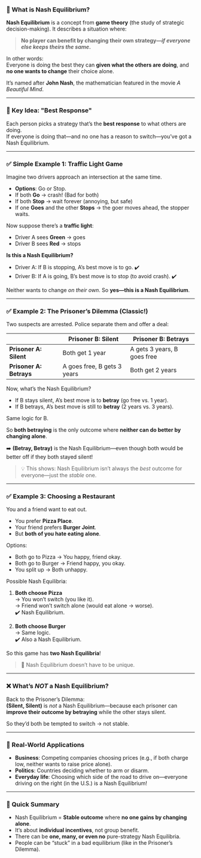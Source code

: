 

### 🎯 What is Nash Equilibrium?

**Nash Equilibrium** is a concept from **game theory** (the study of strategic decision-making). It describes a situation where:

> **No player can benefit by changing their own strategy—*if everyone else keeps theirs the same*.**

In other words:  
Everyone is doing the best they can **given what the others are doing**, and **no one wants to change** their choice alone.

It’s named after **John Nash**, the mathematician featured in the movie *A Beautiful Mind*.

---

### 🧠 Key Idea: "Best Response"

Each person picks a strategy that’s the **best response** to what others are doing.  
If everyone is doing that—and no one has a reason to switch—you’ve got a Nash Equilibrium.

---

### ✅ Simple Example 1: Traffic Light Game

Imagine two drivers approach an intersection at the same time.

- **Options**: Go or Stop.
- If both **Go** → crash! (Bad for both)
- If both **Stop** → wait forever (annoying, but safe)
- If one **Goes** and the other **Stops** → the goer moves ahead, the stopper waits.

Now suppose there’s a **traffic light**:
- Driver A sees **Green** → goes
- Driver B sees **Red** → stops

**Is this a Nash Equilibrium?**  
- Driver A: If B is stopping, A’s best move is to go. ✔️  
- Driver B: If A is going, B’s best move is to stop (to avoid crash). ✔️  

Neither wants to change *on their own*. So **yes—this is a Nash Equilibrium**.

---

### ✅ Example 2: The Prisoner’s Dilemma (Classic!)

Two suspects are arrested. Police separate them and offer a deal:

|                     | **Prisoner B: Silent** | **Prisoner B: Betrays** |
|---------------------|------------------------|--------------------------|
| **Prisoner A: Silent** | Both get 1 year         | A gets 3 years, B goes free |
| **Prisoner A: Betrays** | A goes free, B gets 3 years | Both get 2 years          |

Now, what’s the Nash Equilibrium?

- If B stays silent, A’s best move is to **betray** (go free vs. 1 year).
- If B betrays, A’s best move is still to **betray** (2 years vs. 3 years).

Same logic for B.

So **both betraying** is the only outcome where **neither can do better by changing alone**.

➡️ **(Betray, Betray)** is the Nash Equilibrium—even though both would be better off if they both stayed silent!

> 💡 This shows: Nash Equilibrium isn’t always the *best* outcome for everyone—just the *stable* one.

---

### ✅ Example 3: Choosing a Restaurant

You and a friend want to eat out.

- You prefer **Pizza Place**.
- Your friend prefers **Burger Joint**.
- But **both of you hate eating alone**.

Options:
- Both go to Pizza → You happy, friend okay.
- Both go to Burger → Friend happy, you okay.
- You split up → Both unhappy.

Possible Nash Equilibria:
1. **Both choose Pizza**  
   → You won’t switch (you like it).  
   → Friend won’t switch alone (would eat alone → worse).  
   ✔️ Nash Equilibrium.

2. **Both choose Burger**  
   → Same logic.  
   ✔️ Also a Nash Equilibrium.

So this game has **two Nash Equilibria**!

> 🌟 Nash Equilibrium doesn’t have to be unique.

---

### ❌ What’s *NOT* a Nash Equilibrium?

Back to the Prisoner’s Dilemma:  
**(Silent, Silent)** is *not* a Nash Equilibrium—because each prisoner can **improve their outcome by betraying** while the other stays silent.

So they’d both be tempted to switch → not stable.

---

### 🧩 Real-World Applications

- **Business**: Competing companies choosing prices (e.g., if both charge low, neither wants to raise price alone).
- **Politics**: Countries deciding whether to arm or disarm.
- **Everyday life**: Choosing which side of the road to drive on—everyone driving on the right (in the U.S.) is a Nash Equilibrium!

---

### 🔁 Quick Summary

- Nash Equilibrium = **Stable outcome** where **no one gains by changing alone**.
- It’s about **individual incentives**, not group benefit.
- There can be **one, many, or even no** pure-strategy Nash Equilibria.
- People can be “stuck” in a bad equilibrium (like in the Prisoner’s Dilemma).


